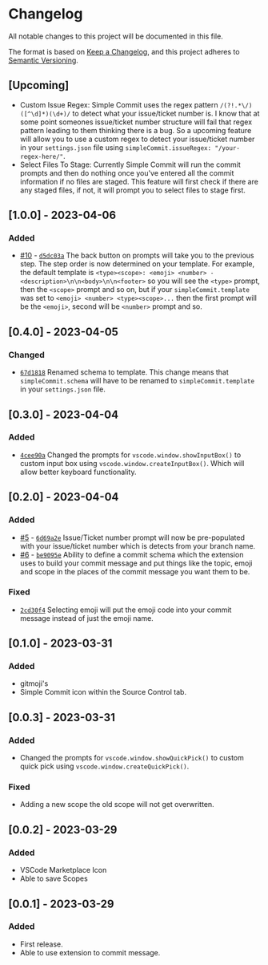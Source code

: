 # Changelog

All notable changes to this project will be documented in this file.

The format is based on [Keep a Changelog](https://keepachangelog.com/en/1.0.0/),
and this project adheres to [Semantic Versioning](https://semver.org/spec/v2.0.0.html).

## [Upcoming]

- Custom Issue Regex: Simple Commit uses the regex pattern `/(?!.*\/)([^\d]*)(\d+)/` to detect what your issue/ticket number is. I know that at some point someones issue/ticket number structure will fail that regex pattern leading to them thinking there is a bug. So a upcoming feature will allow you to use a custom regex to detect your issue/ticket number in your `settings.json` file using `simpleCommit.issueRegex: "/your-regex-here/"`.
- Select Files To Stage: Currently Simple Commit will run the commit prompts and then do nothing once you've entered all the commit information if no files are staged. This feature will first check if there are any staged files, if not, it will prompt you to select files to stage first.

## [1.0.0] - 2023-04-06

### Added

- [#10](https://github.com/0xATHERIS/simple-commit/commit/54f3315b8c28cdd7788a7d10c88b2e5cbd16d077) - [`d5dc03a`](https://github.com/0xATHERIS/simple-commit/commit/d5dc03a2e08fcb6501da63e24c78d6a5e0b91088) The back button on prompts will take you to the previous step. The step order is now determined on your template. For example, the default template is `<type><scope>: <emoji> <number> - <description>\n\n<body>\n\n<footer>` so you will see the `<type>` prompt, then the `<scope>` prompt and so on, but if your `simpleCommit.template` was set to `<emoji> <number> <type><scope>...` then the first prompt will be the `<emoji>`, second will be `<number>` prompt and so.

## [0.4.0] - 2023-04-05

### Changed

- [`67d1818`](https://github.com/0xATHERIS/simple-commit/commit/67d18181269565ed4d5139cb7ba33c1207897e61) Renamed schema to template. This change means that `simpleCommit.schema` will have to be renamed to `simpleCommit.template` in your `settings.json` file.

## [0.3.0] - 2023-04-04

### Added

- [`4cee90a`](https://github.com/0xATHERIS/simple-commit/commit/4cee90a1d621b0becd3b69869855c3b4fd8e6c29) Changed the prompts for `vscode.window.showInputBox()` to custom input box using `vscode.window.createInputBox()`. Which will allow better keyboard functionality.

## [0.2.0] - 2023-04-04

### Added

- [#5](https://github.com/0xATHERIS/simple-commit/pull/5) - [`6d69a2e`](https://github.com/0xATHERIS/simple-commit/pull/5/commits/6d69a2ea4bdf8d7abfecb21c1cef6aa138abc407) Issue/Ticket number prompt will now be pre-populated with your issue/ticket number which is detects from your branch name.
- [#6](https://github.com/0xATHERIS/simple-commit/pull/6) - [`be9095e`](https://github.com/0xATHERIS/simple-commit/pull/6/commits/be9095e8d5fb4c90ad606fcf0342eaac788ab131) Ability to define a commit schema which the extension uses to build your commit message and put things like the topic, emoji and scope in the places of the commit message you want them to be.

### Fixed

- [`2cd30f4`](https://github.com/0xATHERIS/simple-commit/commit/2cd30f47d40066bda67f7751963dcba87c12eb80) Selecting emoji will put the emoji code into your commit message instead of just the emoji name.

## [0.1.0] - 2023-03-31

### Added

- gitmoji's
- Simple Commit icon within the Source Control tab.

## [0.0.3] - 2023-03-31

### Added

- Changed the prompts for `vscode.window.showQuickPick()` to custom quick pick using `vscode.window.createQuickPick()`.

### Fixed

- Adding a new scope the old scope will not get overwritten.

## [0.0.2] - 2023-03-29

### Added

- VSCode Marketplace Icon
- Able to save Scopes

## [0.0.1] - 2023-03-29

### Added

- First release.
- Able to use extension to commit message.